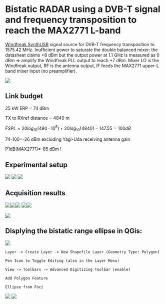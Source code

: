 # Bistatic RADAR using a DVB-T signal and frequency transposition to reach the MAX2771 L-band

<a href="https://windfreaktech.com/product/synthusb3-6ghz-rf-signal-generator/">Windfreak SynthUSB</a>
signal source for DVB-T frequency transposition to 1575.42 MHz. Inufficient power
to saturate the double balanced mixer: the datasheet claims +8 dBm but the output power at 1.1 GHz
is measured as 0 dBm => amplify the Windfreak PLL output to reach +7 dBm. Mixer
LO is the Windfreak output, RF is the antenna output, IF feeds the MAX2771 upper-L band mixer 
input (no preamplifier).

<img src="radar_setup.png">

## Link budget

25 kW ERP = 74 dBm

TX to RXref distance = 4840 m

$FSPL=20log_{10}(490\cdot 10^6)+20log_{10}(4840)-147.55=100 dB$

74-100=-26 dBm excluding Yagi-Uda receiving antenna gain

P1dB(MAX2771)=-85 dBm !

## Experimental setup

<img src="DSC02881small.jpg">
<img src="DSC02884small.jpg">
<img src="DSC02887small.jpg">

## Acquisition results

<img src="1_514MHz.png"><img src="2_490MHz.png"><img src="3_682MHz.png">
<img src="4_658MHz.png"><img src="5_650MHz.png">

<img src="6_stacking.png">

## Displying the bistatic range ellipse in QGis:

<img src="2025-06-11-073154_2704x1050_scrot.png">

```
Layer -> Create Layer -> New Shapefile Layer (Geometry Type: Polygon)

Pen Icon to Toggle Editing (also in the Layer Menu)

View -> Toolbars -> Advanced Digitizing Toolbar (enable)

Add Polygon Feature

Ellipse from Foci
```

<img src="wide.png">

<img src="zoom.png">

